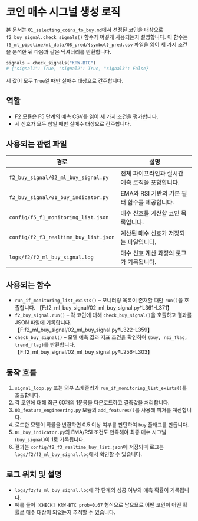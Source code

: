 # 코인 매수 시그널 생성 로직

본 문서는 `01_selecting_coins_to_buy.md`에서 선정된 코인을 대상으로 `f2_buy_signal.check_signals()` 함수가 어떻게 사용되는지 설명합니다. 이 함수는 `f5_ml_pipeline/ml_data/08_pred/{symbol}_pred.csv` 파일을 읽어 세 가지 조건을 분석한 뒤 다음과 같은 딕셔너리를 반환합니다.

```python
signals = check_signals("KRW-BTC")
# {"signal1": True, "signal2": True, "signal3": False}
```

세 값이 모두 `True`일 때만 실매수 대상으로 간주합니다.

## 역할
- F2 모듈은 F5 단계의 예측 CSV를 읽어 세 가지 조건을 평가합니다.
- 세 신호가 모두 참일 때만 실매수 대상으로 간주합니다.

## 사용되는 관련 파일
| 경로 | 설명 |
| --- | --- |
| `f2_buy_signal/02_ml_buy_signal.py` | 전체 파이프라인과 실시간 예측 로직을 포함합니다. |
| `f2_buy_signal/01_buy_indicator.py` | EMA와 RSI 기반의 기본 필터 함수를 제공합니다. |
| `config/f5_f1_monitoring_list.json` | 매수 신호를 계산할 코인 목록입니다. |
| `config/f2_f3_realtime_buy_list.json` | 계산된 매수 신호가 저장되는 파일입니다. |
| `logs/f2/f2_ml_buy_signal.log` | 매수 신호 계산 과정의 로그가 기록됩니다. |

## 사용되는 함수
- `run_if_monitoring_list_exists()` – 모니터링 목록이 존재할 때만 `run()`을 호출합니다. 【F:f2_ml_buy_signal/02_ml_buy_signal.py†L361-L371】
- `f2_buy_signal.run()` – 각 코인에 대해 `check_buy_signal()`을 호출하고 결과를 JSON 파일에 기록합니다. 【F:f2_ml_buy_signal/02_ml_buy_signal.py†L322-L359】
- `check_buy_signal()` – 모델 예측 값과 지표 조건을 확인하여 `(buy, rsi_flag, trend_flag)`를 반환합니다. 【F:f2_ml_buy_signal/02_ml_buy_signal.py†L256-L303】

## 동작 흐름
1. `signal_loop.py` 또는 외부 스케줄러가 `run_if_monitoring_list_exists()`를 호출합니다.
2. 각 코인에 대해 최근 60개의 1분봉을 다운로드하고 결측값을 처리합니다.
3. `03_feature_engineering.py` 모듈의 `add_features()`를 사용해 피처를 계산합니다.
4. 로드한 모델이 확률을 반환하면 0.5 이상 여부를 판단하여 `buy` 플래그를 만듭니다.
5. `01_buy_indicator.py`의 EMA/RSI 조건도 만족해야 최종 매수 시그널(`buy_signal`)이 1로 기록됩니다.
6. 결과는 `config/f2_f3_realtime_buy_list.json`에 저장되며 로그는 `logs/f2/f2_ml_buy_signal.log`에서 확인할 수 있습니다.

## 로그 위치 및 설명
- `logs/f2/f2_ml_buy_signal.log`에 각 단계의 성공 여부와 예측 확률이 기록됩니다.
- 예를 들어 `[CHECK] KRW-BTC prob=0.67` 형식으로 남으므로 어떤 코인이 어떤 확률로 매수 대상이 되었는지 추적할 수 있습니다.
